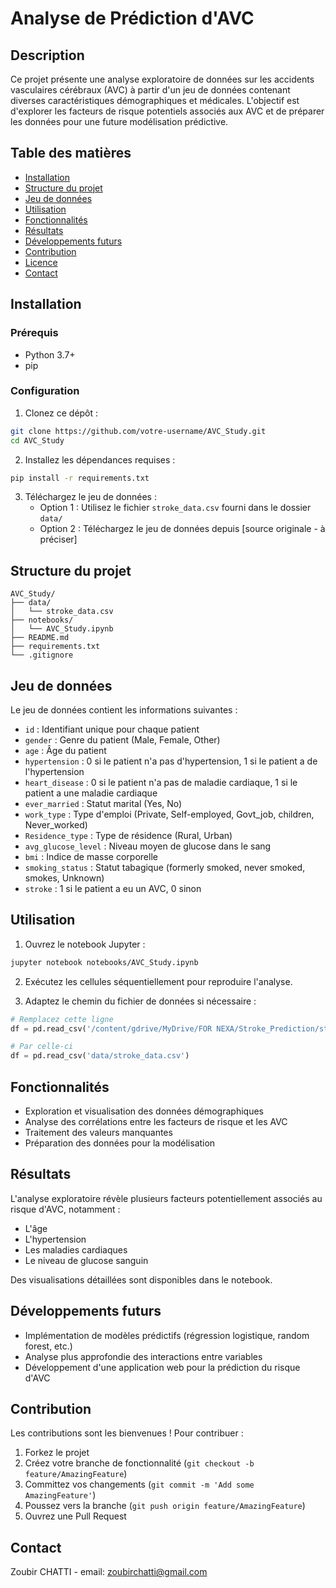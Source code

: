 # Analyse de Prédiction d'AVC

## Description
Ce projet présente une analyse exploratoire de données sur les accidents vasculaires cérébraux (AVC) à partir d'un jeu de données contenant diverses caractéristiques démographiques et médicales. L'objectif est d'explorer les facteurs de risque potentiels associés aux AVC et de préparer les données pour une future modélisation prédictive.

## Table des matières
- [Installation](#installation)
- [Structure du projet](#structure-du-projet)
- [Jeu de données](#jeu-de-données)
- [Utilisation](#utilisation)
- [Fonctionnalités](#fonctionnalités)
- [Résultats](#résultats)
- [Développements futurs](#développements-futurs)
- [Contribution](#contribution)
- [Licence](#licence)
- [Contact](#contact)

## Installation

### Prérequis
- Python 3.7+
- pip

### Configuration
1. Clonez ce dépôt :
```bash
git clone https://github.com/votre-username/AVC_Study.git
cd AVC_Study
```

2. Installez les dépendances requises :
```bash
pip install -r requirements.txt
```

3. Téléchargez le jeu de données :
   - Option 1 : Utilisez le fichier `stroke_data.csv` fourni dans le dossier `data/`
   - Option 2 : Téléchargez le jeu de données depuis [source originale - à préciser]

## Structure du projet
```
AVC_Study/
├── data/
│   └── stroke_data.csv
├── notebooks/
│   └── AVC_Study.ipynb
├── README.md
├── requirements.txt
└── .gitignore
```

## Jeu de données
Le jeu de données contient les informations suivantes :
- `id` : Identifiant unique pour chaque patient
- `gender` : Genre du patient (Male, Female, Other)
- `age` : Âge du patient
- `hypertension` : 0 si le patient n'a pas d'hypertension, 1 si le patient a de l'hypertension
- `heart_disease` : 0 si le patient n'a pas de maladie cardiaque, 1 si le patient a une maladie cardiaque
- `ever_married` : Statut marital (Yes, No)
- `work_type` : Type d'emploi (Private, Self-employed, Govt_job, children, Never_worked)
- `Residence_type` : Type de résidence (Rural, Urban)
- `avg_glucose_level` : Niveau moyen de glucose dans le sang
- `bmi` : Indice de masse corporelle
- `smoking_status` : Statut tabagique (formerly smoked, never smoked, smokes, Unknown)
- `stroke` : 1 si le patient a eu un AVC, 0 sinon

## Utilisation
1. Ouvrez le notebook Jupyter :
```bash
jupyter notebook notebooks/AVC_Study.ipynb
```

2. Exécutez les cellules séquentiellement pour reproduire l'analyse.

3. Adaptez le chemin du fichier de données si nécessaire :
```python
# Remplacez cette ligne
df = pd.read_csv('/content/gdrive/MyDrive/FOR NEXA/Stroke_Prediction/stroke_data.csv')

# Par celle-ci
df = pd.read_csv('data/stroke_data.csv')
```

## Fonctionnalités
- Exploration et visualisation des données démographiques
- Analyse des corrélations entre les facteurs de risque et les AVC
- Traitement des valeurs manquantes
- Préparation des données pour la modélisation

## Résultats
L'analyse exploratoire révèle plusieurs facteurs potentiellement associés au risque d'AVC, notamment :
- L'âge
- L'hypertension
- Les maladies cardiaques
- Le niveau de glucose sanguin

Des visualisations détaillées sont disponibles dans le notebook.

## Développements futurs
- Implémentation de modèles prédictifs (régression logistique, random forest, etc.)
- Analyse plus approfondie des interactions entre variables
- Développement d'une application web pour la prédiction du risque d'AVC

## Contribution
Les contributions sont les bienvenues ! Pour contribuer :
1. Forkez le projet
2. Créez votre branche de fonctionnalité (`git checkout -b feature/AmazingFeature`)
3. Committez vos changements (`git commit -m 'Add some AmazingFeature'`)
4. Poussez vers la branche (`git push origin feature/AmazingFeature`)
5. Ouvrez une Pull Request


## Contact
Zoubir CHATTI - email: zoubirchatti@gmail.com

